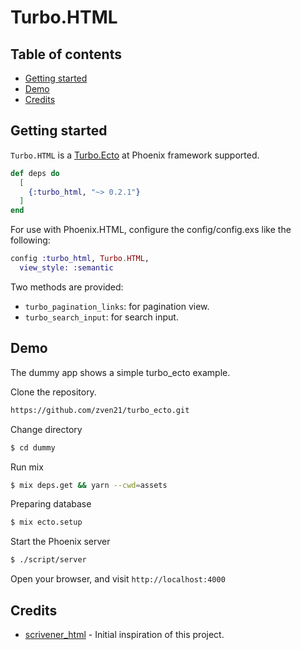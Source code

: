 # Turbo.HTML

## Table of contents

* [Getting started](#getting-started)
* [Demo](#demo)
* [Credits](#credits)


## Getting started

`Turbo.HTML` is a [Turbo.Ecto]() at Phoenix framework supported.

```elixir
def deps do
  [
    {:turbo_html, "~> 0.2.1"}
  ]
end
```

For use with Phoenix.HTML, configure the config/config.exs like the following:

```elixir
config :turbo_html, Turbo.HTML,
  view_style: :semantic
```

Two methods are provided:

* `turbo_pagination_links`: for pagination view.
* `turbo_search_input`: for search input.

## Demo

The dummy app shows a simple turbo_ecto example.

Clone the repository.

```bash
https://github.com/zven21/turbo_ecto.git
```

Change directory

```bash
$ cd dummy
```

Run mix

```bash
$ mix deps.get && yarn --cwd=assets
```

Preparing database

```bash
$ mix ecto.setup
```

Start the Phoenix server

```bash
$ ./script/server
```

Open your browser, and visit `http://localhost:4000`

## Credits

* [scrivener_html](https://github.com/mgwidmann/scrivener_html) - Initial inspiration of this project.